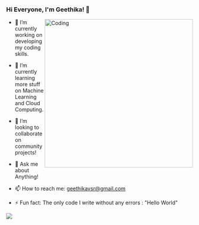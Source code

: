 ### Hi Everyone, I'm Geethika! 👋

<img align="right" alt="Coding" width="400" src="https://cdn.dribbble.com/users/331265/screenshots/2542587/gabi-d.gif">


- 🔭 I’m currently working on developing my coding skills.

- 🌱 I’m currently learning more stuff on Machine Learning and Cloud Computing.

- 👯 I’m looking to collaborate on community projects!

- 💬 Ask me about Anything!

- 📫 How to reach me: geethikavsr@gmail.com

- ⚡ Fun fact: The only code I write without any errors : "Hello World"





<img src="https://github-readme-stats.vercel.app/api?username=geethika02&&show_icons=true&title_color=ffffff&icon_color=bb2acf&text_color=daf7dc&bg_color=151515">
